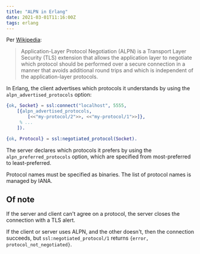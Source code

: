 ```yaml
---
title: "ALPN in Erlang"
date: 2021-03-01T11:16:00Z
tags: erlang
---
```


Per [Wikipedia](https://en.wikipedia.org/wiki/Application-Layer_Protocol_Negotiation):

> Application-Layer Protocol Negotiation (ALPN) is a Transport Layer Security (TLS)
> extension that allows the application layer to negotiate which protocol should be
> performed over a secure connection in a manner that avoids additional round trips
> and which is independent of the application-layer protocols.

In Erlang, the client advertises which protocols it understands by using the `alpn_advertised_protocols` option:

```erlang
{ok, Socket} = ssl:connect("localhost", 5555,
    [{alpn_advertised_protocols,
        [<<"my-protocol/2">>, <<"my-protocol/1">>]},
     % ...
    ]).

{ok, Protocol} = ssl:negotiated_protocol(Socket).
```

The server declares which protocols it prefers by using the `alpn_preferred_protocols` option, which are specified from most-preferred to least-preferred.

Protocol names must be specified as binaries. The list of protocol names is managed by IANA.

## Of note

If the server and client can't agree on a protocol, the server closes the connection with a TLS alert.

If the client or server uses ALPN, and the other doesn't, then the connection succeeds, but `ssl:negotiated_protocol/1` returns `{error, protocol_not_negotiated}`.

